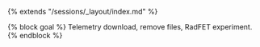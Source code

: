 {% extends "/sessions/_layout/index.md" %}

{% block goal %}
Telemetry download, remove files, RadFET experiment.
{% endblock %}
